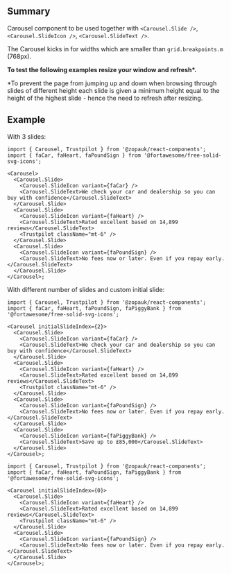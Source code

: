 ## Summary

Carousel component to be used together with `<Carousel.Slide />`, `<Carousel.SlideIcon />`, `<Carousel.SlideText />`.

The Carousel kicks in for widths which are smaller than `grid.breakpoints.m` (768px).

**To test the following examples resize your window and refresh\*.**

\*To prevent the page from jumping up and down when browsing through slides of different height each slide is given a minimum height equal to the height of the highest slide - hence the need to refresh after resizing.

## Example

With 3 slides:

```tsx
import { Carousel, Trustpilot } from '@zopauk/react-components';
import { faCar, faHeart, faPoundSign } from '@fortawesome/free-solid-svg-icons';

<Carousel>
  <Carousel.Slide>
    <Carousel.SlideIcon variant={faCar} />
    <Carousel.SlideText>We check your car and dealership so you can buy with confidence</Carousel.SlideText>
  </Carousel.Slide>
  <Carousel.Slide>
    <Carousel.SlideIcon variant={faHeart} />
    <Carousel.SlideText>Rated excellent based on 14,899 reviews</Carousel.SlideText>
    <Trustpilot className="mt-6" />
  </Carousel.Slide>
  <Carousel.Slide>
    <Carousel.SlideIcon variant={faPoundSign} />
    <Carousel.SlideText>No fees now or later. Even if you repay early.</Carousel.SlideText>
  </Carousel.Slide>
</Carousel>;
```

With different number of slides and custom initial slide:

```tsx
import { Carousel, Trustpilot } from '@zopauk/react-components';
import { faCar, faHeart, faPoundSign, faPiggyBank } from '@fortawesome/free-solid-svg-icons';

<Carousel initialSlideIndex={2}>
  <Carousel.Slide>
    <Carousel.SlideIcon variant={faCar} />
    <Carousel.SlideText>We check your car and dealership so you can buy with confidence</Carousel.SlideText>
  </Carousel.Slide>
  <Carousel.Slide>
    <Carousel.SlideIcon variant={faHeart} />
    <Carousel.SlideText>Rated excellent based on 14,899 reviews</Carousel.SlideText>
    <Trustpilot className="mt-6" />
  </Carousel.Slide>
  <Carousel.Slide>
    <Carousel.SlideIcon variant={faPoundSign} />
    <Carousel.SlideText>No fees now or later. Even if you repay early.</Carousel.SlideText>
  </Carousel.Slide>
  <Carousel.Slide>
    <Carousel.SlideIcon variant={faPiggyBank} />
    <Carousel.SlideText>Save up to £85,000</Carousel.SlideText>
  </Carousel.Slide>
</Carousel>;
```

```tsx
import { Carousel, Trustpilot } from '@zopauk/react-components';
import { faCar, faHeart, faPoundSign, faPiggyBank } from '@fortawesome/free-solid-svg-icons';

<Carousel initialSlideIndex={0}>
  <Carousel.Slide>
    <Carousel.SlideIcon variant={faHeart} />
    <Carousel.SlideText>Rated excellent based on 14,899 reviews</Carousel.SlideText>
    <Trustpilot className="mt-6" />
  </Carousel.Slide>
  <Carousel.Slide>
    <Carousel.SlideIcon variant={faPoundSign} />
    <Carousel.SlideText>No fees now or later. Even if you repay early.</Carousel.SlideText>
  </Carousel.Slide>
</Carousel>;
```
